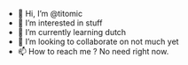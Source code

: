 - 👋 Hi, I’m @titomic
- 👀 I’m interested in stuff
- 🌱 I’m currently learning dutch
- 💞️ I’m looking to collaborate on not much yet
- 📫 How to reach me ? No need right now.

<!---
titomic/titomic is a ✨ special ✨ repository because its `README.md` (this file) appears on your GitHub profile.
You can click the Preview link to take a look at your changes.
--->
